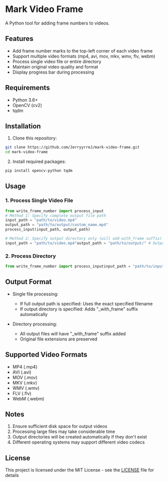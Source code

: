 # Mark Video Frame

A Python tool for adding frame numbers to videos.

## Features

- Add frame number marks to the top-left corner of each video frame
- Support multiple video formats (mp4, avi, mov, mkv, wmv, flv, webm)
- Process single video file or entire directory
- Maintain original video quality and format
- Display progress bar during processing

## Requirements

- Python 3.6+
- OpenCV (cv2)
- tqdm

## Installation

1. Clone this repository:
```bash
git clone https://github.com/JerryyrreJ/mark-video-frame.git
cd mark-video-frame
```
2. Install required packages:
```bash
pip install opencv-python tqdm
```
## Usage

### 1. Process Single Video File
```python
from write_frame_number import process_input
# Method 1: Specify complete output file path
input_path = "path/to/video.mp4"
output_path = "path/to/output/custom_name.mp4"
process_input(input_path, output_path)

# Method 2: Specify output directory only (will add with_frame suffix)
input_path = "path/to/video.mp4"output_path = "path/to/output/" # Output will be video_with_frame.mp4process_input(input_path, output_path)
```

### 2. Process Directory
```python
from write_frame_number import process_inputinput_path = "path/to/input/folder"output_path = "path/to/output/folder"process_input(input_path, output_path)
```
## Output Format

- Single file processing:
  - If full output path is specified: Uses the exact specified filename
  - If output directory is specified: Adds "_with_frame" suffix automatically

- Directory processing:
  - All output files will have "_with_frame" suffix added
  - Original file extensions are preserved

## Supported Video Formats

- MP4 (.mp4)
- AVI (.avi)
- MOV (.mov)
- MKV (.mkv)
- WMV (.wmv)
- FLV (.flv)
- WebM (.webm)

## Notes

1. Ensure sufficient disk space for output videos
2. Processing large files may take considerable time
3. Output directories will be created automatically if they don't exist
4. Different operating systems may support different video codecs


## License

This project is licensed under the MIT License - see the [LICENSE](LICENSE) file for details